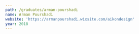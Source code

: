 ```yaml
---
path: /graduates/arman-pourshadi
name: Arman Pourshadi
website: 'https://armanpourshadi.wixsite.com/aikondesign'
year: 2018
---
```


